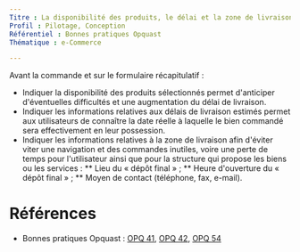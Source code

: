 ```yaml
---
Titre : La disponibilité des produits, le délai et la zone de livraison sont indiqués avant la validation définitive de la commande.
Profil : Pilotage, Conception
Référentiel : Bonnes pratiques Opquast
Thématique : e-Commerce

---
```

Avant la commande et sur le formulaire récapitulatif :
* Indiquer la disponibilité des produits sélectionnés permet d'anticiper d'éventuelles difficultés et une augmentation du délai de livraison.
* Indiquer les informations relatives aux délais de livraison estimés permet aux utilisateurs de connaître la date réelle à laquelle le bien commandé sera effectivement en leur possession.
* Indiquer les informations relatives à la zone de livraison afin d'éviter viter une navigation et des commandes inutiles, voire une perte de temps pour l'utilisateur ainsi que pour la structure qui propose les biens ou les services :
** Lieu du « dépôt final » ;
** Heure d'ouverture du « dépôt final » ;
** Moyen de contact (téléphone, fax, e-mail).

# Références

* Bonnes pratiques Opquast : [OPQ 41](https://checklists.opquast.com/fr/qualiteweb/la-disponibilite-des-produits-est-indiquee-avant-la-validation-definitive-de-la-commande), [OPQ 42](https://checklists.opquast.com/fr/qualiteweb/le-delai-de-livraison-estime-est-indique-avant-la-validation-definitive-de-la-commande), [OPQ 54](https://checklists.opquast.com/fr/qualiteweb/le-delai-de-livraison-estime-est-indique-avant-la-validation-definitive-de-la-commande)
